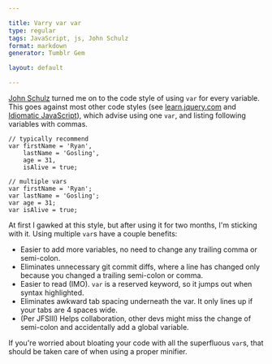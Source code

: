 ```yaml
---

title: Varry var var
type: regular
tags: JavaScript, js, John Schulz
format: markdown
generator: Tumblr Gem

layout: default

---
```


[John Schulz](http://twitter.com/jfsiii) turned me on to the code style of using `var` for every variable. This goes against most other code styles (see [learn.jquery.com](http://stage.learn.jquery.com/performance/variable-definition/) and [Idiomatic JavaScript](https://github.com/rwldrn/idiomatic.js#spacing)), which advise using one `var`, and listing following variables with commas.

    // typically recommend
    var firstName = 'Ryan',
        lastName = 'Gosling',
        age = 31,
        isAlive = true;
    
    // multiple vars
    var firstName = 'Ryan';
    var lastName = 'Gosling';
    var age = 31;
    var isAlive = true;

At first I gawked at this style, but after using it for two months, I'm sticking with it. Using multiple `var`s have a couple benefits:

+ Easier to add more variables, no need to change any trailing comma or semi-colon.
+ Eliminates unnecessary git commit diffs, where a line has changed only because you changed a trailing semi-colon or comma.
+ Easier to read (IMO). `var` is a reserved keyword, so it jumps out when syntax highlighted.
+ Eliminates awkward tab spacing underneath the var. It only lines up if your tabs are 4 spaces wide.
+ (Per JFSIII) Helps collaboration, other devs might miss the change of semi-colon and accidentally add a global variable.

If you're worried about bloating your code with all the superfluous `var`s, that should be taken care of when using a proper minifier.
